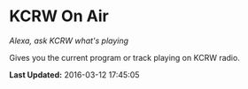 # KCRW On Air
*Alexa, ask KCRW what's playing*

Gives you the current program or track playing on KCRW radio.

**Last Updated:** 2016-03-12 17:45:05